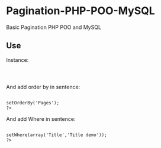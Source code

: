 Pagination-PHP-POO-MySQL
========================

Basic Pagination PHP POO and MySQL

<h2>Use</h2>
<p>Instance:</p>
<code>
<?php
	$pagination = new Pagination('Book', 5);
?>
</code>
<p>And add order by in sentence:</p>
<code>
<?php
  	$pagination->setOrderBy('Pages');
?>
</code>
<p>And add Where in sentence:</p>
<code>
<?php
	$pagination->setWhere(array('Title','Title demo'));
?>
</code>